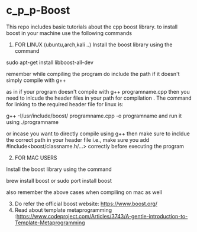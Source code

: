 # c_p_p-Boost

This repo includes basic tutorials about the cpp boost library. 
to install boost in your machine use the following commands

1) FOR LINUX (ubuntu,arch,kali ..)
Install the boost library using the command

sudo apt-get install libboost-all-dev

remember while compiling the program do include the path if it doesn't simply compile with g++

as in if your program doesn't compile with g++ programname.cpp then you need to inlcude the header files in your path for compilation .
The command for linking to the required header file for linux is:

g++ -I/usr/include/boost/ programname.cpp -o programname
and run it using
./programname

or incase you want to directly compile using g++ then make sure to incldue the correct path in your header file
i.e., make sure you add #include<boost/classname.h/...> correctly before executing the program


2) FOR MAC USERS 

Install the boost library using the command

brew install boost or sudo port install boost

also remember the above cases when compiling on mac as well


3) Do refer the official boost website: https://www.boost.org/
4) Read about template metaprogramming :https://www.codeproject.com/Articles/3743/A-gentle-introduction-to-Template-Metaprogramming
